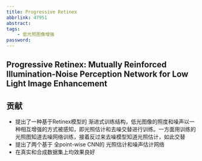 ```yaml
---
title: Progressive Retinex
abbrlink: 47951
abstract:
tags:
	- 低光照图像增强
password:
---
```



<!--more-->

## Progressive Retinex: Mutually Reinforced Illumination-Noise Perception Network for Low Light Image Enhancement 

## 贡献

* 提出了一种基于Retinex模型的 渐进式训练结构，低光图像的照度和噪声以一种相互增强的方式被感知，即光照估计和去噪交替进行训练。一方面用训练的光照图知道去噪网络训练，接着反过来去噪模型知道光照估计，如此交替
* 提出了两个基于 全point-wise CNN的 光照估计和噪声估计网络
* 在真实和合成数据集上均效果良好





